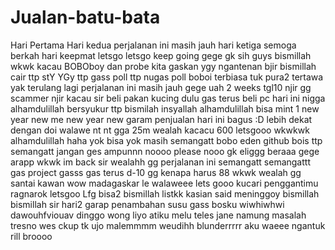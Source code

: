 # Jualan-batu-bata
Hari Pertama
Hari kedua perjalanan ini masih jauh
hari ketiga semoga berkah
hari keepmat letsgo
letsgo keep going
gege gk sih guys bismillah
wkwk kacau
BOBOboy dan probe
kita gaskan ygy
ngantenan bjir
bismillah cair
ttp stY YGy
ttp gass poll
ttp nugas poll
boboi
terbiasa tuk pura2 tertawa
yak terulang lagi
perjalanan ini masih jauh
gege uah
2 weeks
tgl10 njir gg
scammer njir
kacau sir
beli pakan kucing dulu
gas terus
beli pc
hari ini nigga
alhamdulillah bersyukur
ttp bismilah
insyallah
alhamdulillah bisa mint 1
new year new me
new year new garam
penjualan hari ini bagus :D
lebih dekat dengan doi
walawe nt nt
gga 25m
wealah kacacu
600 letsgooo
wkwkwk alhamdulillah
haha yok bisa yok
masih semangatt
bobo eden
github bois
ttp semangatt 
jangan ges ampunnn
noooo please nooo
gk eliggg beraaa
gege arapp wkwk
im back sir
wealahh gg
perjalanan ini
semangatt
semangattt
gas project
gasss
gas terus d-10
gg
kenapa harus 88 wkwk
wealah gg
santai kawan
wow madagaskar le
walaweee
lets gooo
kucari penggantimu
ragnarok letsgoo
Lfg bisa2
bismillah listkk
kasian said meninggoy
bismillah
bismillah sir
hari2 garap
penambahan susu
gass bosku
wiwhiwhwi
dawouhfviouav
dinggo wong liyo
atiku melu teles
jane namung masalah tresno
wes ckup tk ujo
malemmmm
weudihh
blunderrrrr
aku waeee
ngantuk rill
broooo
